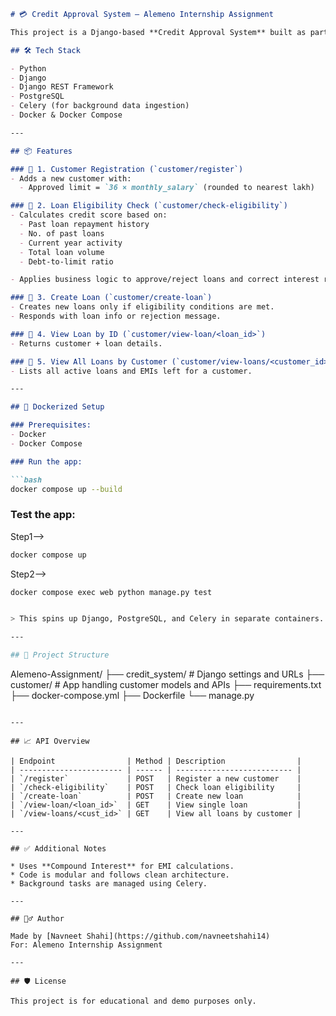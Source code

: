 ````markdown
# 💳 Credit Approval System – Alemeno Internship Assignment

This project is a Django-based **Credit Approval System** built as part of an internship assignment for Alemeno. It uses **Django REST Framework** and **PostgreSQL**, and is fully dockerized. The system handles customer onboarding, loan eligibility, and loan management.

## 🛠 Tech Stack

- Python
- Django
- Django REST Framework
- PostgreSQL
- Celery (for background data ingestion)
- Docker & Docker Compose

---

## 📦 Features

### 🔹 1. Customer Registration (`customer/register`)
- Adds a new customer with:
  - Approved limit = `36 × monthly_salary` (rounded to nearest lakh)

### 🔹 2. Loan Eligibility Check (`customer/check-eligibility`)
- Calculates credit score based on:
  - Past loan repayment history
  - No. of past loans
  - Current year activity
  - Total loan volume
  - Debt-to-limit ratio

- Applies business logic to approve/reject loans and correct interest rate if needed.

### 🔹 3. Create Loan (`customer/create-loan`)
- Creates new loans only if eligibility conditions are met.
- Responds with loan info or rejection message.

### 🔹 4. View Loan by ID (`customer/view-loan/<loan_id>`)
- Returns customer + loan details.

### 🔹 5. View All Loans by Customer (`customer/view-loans/<customer_id>`)
- Lists all active loans and EMIs left for a customer.

---

## 🐳 Dockerized Setup

### Prerequisites:
- Docker
- Docker Compose

### Run the app:

```bash
docker compose up --build
````

### Test the app:

Step1-->
```bash
docker compose up
```
Step2-->
```bash
docker compose exec web python manage.py test


> This spins up Django, PostgreSQL, and Celery in separate containers.

---

## 📂 Project Structure

```
Alemeno-Assignment/
├── credit_system/      # Django settings and URLs
├── customer/               # App handling customer models and APIs
├── requirements.txt
├── docker-compose.yml
├── Dockerfile
└── manage.py
```

---

## 📈 API Overview

| Endpoint                | Method | Description                |
| ----------------------- | ------ | -------------------------- |
| `/register`             | POST   | Register a new customer    |
| `/check-eligibility`    | POST   | Check loan eligibility     |
| `/create-loan`          | POST   | Create new loan            |
| `/view-loan/<loan_id>`  | GET    | View single loan           |
| `/view-loans/<cust_id>` | GET    | View all loans by customer |

---

## ✅ Additional Notes

* Uses **Compound Interest** for EMI calculations.
* Code is modular and follows clean architecture.
* Background tasks are managed using Celery.

---

## 🙋‍♂️ Author

Made by [Navneet Shahi](https://github.com/navneetshahi14)
For: Alemeno Internship Assignment

---

## 🛡 License

This project is for educational and demo purposes only.

````

